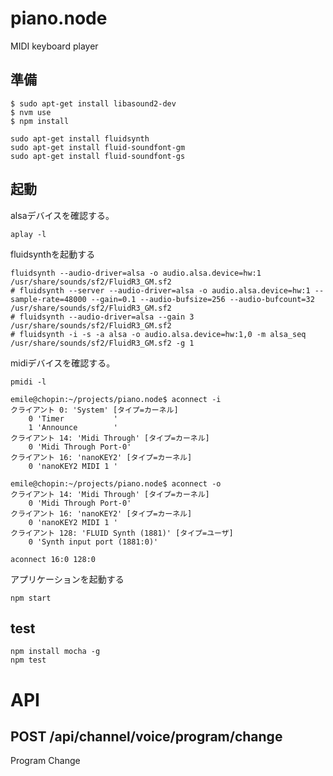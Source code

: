 piano.node
===============

MIDI keyboard player

## 準備

~~~
$ sudo apt-get install libasound2-dev
$ nvm use
$ npm install
~~~

~~~
sudo apt-get install fluidsynth
sudo apt-get install fluid-soundfont-gm
sudo apt-get install fluid-soundfont-gs
~~~


## 起動

alsaデバイスを確認する。

~~~
aplay -l
~~~

fluidsynthを起動する

~~~
fluidsynth --audio-driver=alsa -o audio.alsa.device=hw:1 /usr/share/sounds/sf2/FluidR3_GM.sf2
# fluidsynth --server --audio-driver=alsa -o audio.alsa.device=hw:1 --sample-rate=48000 --gain=0.1 --audio-bufsize=256 --audio-bufcount=32 /usr/share/sounds/sf2/FluidR3_GM.sf2
# fluidsynth --audio-driver=alsa --gain 3 /usr/share/sounds/sf2/FluidR3_GM.sf2
# fluidsynth -i -s -a alsa -o audio.alsa.device=hw:1,0 -m alsa_seq /usr/share/sounds/sf2/FluidR3_GM.sf2 -g 1
~~~

midiデバイスを確認する。

~~~
pmidi -l
~~~

~~~
emile@chopin:~/projects/piano.node$ aconnect -i
クライアント 0: 'System' [タイプ=カーネル]
    0 'Timer           '
    1 'Announce        '
クライアント 14: 'Midi Through' [タイプ=カーネル]
    0 'Midi Through Port-0'
クライアント 16: 'nanoKEY2' [タイプ=カーネル]
    0 'nanoKEY2 MIDI 1 '

emile@chopin:~/projects/piano.node$ aconnect -o
クライアント 14: 'Midi Through' [タイプ=カーネル]
    0 'Midi Through Port-0'
クライアント 16: 'nanoKEY2' [タイプ=カーネル]
    0 'nanoKEY2 MIDI 1 '
クライアント 128: 'FLUID Synth (1881)' [タイプ=ユーザ]
    0 'Synth input port (1881:0)'
~~~

~~~
aconnect 16:0 128:0
~~~

アプリケーションを起動する

~~~
npm start
~~~


## test

~~~
npm install mocha -g
npm test
~~~



# API

## POST /api/channel/voice/program/change

Program Change

